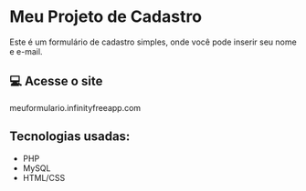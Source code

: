 # Meu Projeto de Cadastro

Este é um formulário de cadastro simples, onde você pode inserir seu nome e e-mail.

## 💻 Acesse o site

meuformulario.infinityfreeapp.com

## Tecnologias usadas:
- PHP
- MySQL
- HTML/CSS
